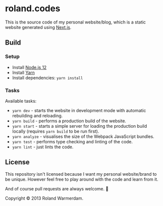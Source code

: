 # roland.codes

This is the source code of my personal website/blog, which is a static website generated using [Next.js](https://nextjs.org/).

## Build

### Setup

- Install [Node.js 12](https://nodejs.org/en/)
- Install [Yarn](https://yarnpkg.com/)
- Install dependencies: `yarn install`

### Tasks

Available tasks:

- `yarn dev` - starts the website in development mode with automatic rebuilding and reloading.
- `yarn build` - performs a production build of the website.
- `yarn start` - starts a simple server for loading the production build locally (requires `yarn build` to be run first).
- `yarn analyze` - visualises the size of the Webpack JavaScript bundles.
- `yarn test` - performs type checking and linting of the code.
- `yarn lint` - just lints the code.

## License

This repository isn't licensed because I want my personal website/brand to be unique. However feel free to play around with the code and learn from it.

And of course pull requests are always welcome. :sparkling_heart:

Copyright © 2013 Roland Warmerdam.
